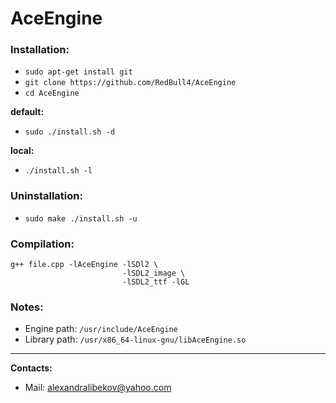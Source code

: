 # AceEngine
### Installation:
* ``` sudo apt-get install git ```
* ``` git clone https://github.com/RedBull4/AceEngine ```
* ``` cd AceEngine ```

**default:**
* ``` sudo ./install.sh -d ```

**local:**
* ``` ./install.sh -l ```
### Uninstallation:
* ``` sudo make ./install.sh -u ```
### Compilation:
```
g++ file.cpp -lAceEngine -lSDl2 \
                         -lSDL2_image \
                         -lSDL2_ttf -lGL 
```
### Notes:
* Engine path: ``` /usr/include/AceEngine ```
* Library path: ``` /usr/x86_64-linux-gnu/libAceEngine.so ```
---
**Contacts:**
* Mail: alexandralibekov@yahoo.com
